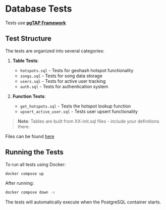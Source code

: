 # Database Tests

Tests use [**pgTAP Framework**](https://pgtap.org/)

## Test Structure

The tests are organized into several categories:

1. **Table Tests**:
   - `hotspots.sql` - Tests for geohash hotspot functionality
   - `songs.sql` - Tests for song data storage
   - `users.sql` - Tests for active user tracking
   - `auth.sql` - Tests for authentication system

2. **Function Tests**:
   - `get_hotspots.sql` - Tests the hotspot lookup function
   - `upsert_active_user.sql` - Tests user upsert functionality


> **Note**: Tables are built from XX-init.sql files - include your definitions there.


Files can be found [here](/database/tests/sql)

## Running the Tests

To run all tests using Docker:

```bash
docker compose up
```

After running:
```bash
docker compose down -v
```

The tests will automatically execute when the PostgreSQL container starts.
